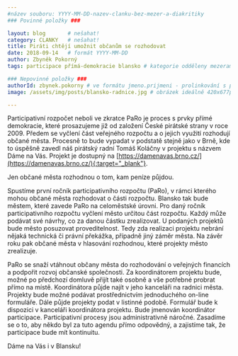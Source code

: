 ```yaml
---
#název souboru: YYYY-MM-DD-nazev-clanku-bez-mezer-a-diakritiky
### Povinné položky ###

layout: blog       # nešahat!
category: CLANKY   # nešahat!
title: Piráti chtějí umožnit občanům se rozhodovat
date: 2018-09-14   # formát YYYY-MM-DD
author: Zbyněk Pokorný
tags: participace přímá-demokracie blansko # kategorie odděleny mezerami, např. volby zemědělství životní-prostředí piráti (viz https://jihomoravsky.pirati.cz/tags/)

### Nepovinné položky ###
authorId: zbynek.pokorny # ve formátu jmeno.prijmeni - prolinkování s profilem přes uid
image: /assets/img/posts/blansko-radnice.jpg # obrázek ideálně 420x677px minifikovaný přes https://tinypng.com/

---
```


Participativní rozpočet neboli ve zkratce PaRo je proces s prvky přímé demokracie, které prosazujeme již od založení České pirátské strany v roce 2009. Předem se vyčlení část veřejného rozpočtu a o jejich využití rozhodují občané města. Procesně to bude vypadat v podstatě stejně jako v Brně, kde to úspěšně zavedl náš pirátský radní Tomáš Koláčny v projektu s názvem Dáme na Vás. Projekt je dostupný na [https://damenavas.brno.cz/](https://damenavas.brno.cz/){:target="_blank"}.

Jen občané města rozhodnou o tom, kam peníze půjdou.

Spustíme první ročník participativního rozpočtu (PaRo), v rámci kterého mohou občané města rozhodovat o části rozpočtu. Blansko tak bude městem, které zavede PaRo na celoměstské úrovni. Pro daný ročník participativního rozpočtu vyčlení město určitou část rozpočtu. Každý může podávat své návrhy, co za danou částku zrealizovat. U podaných projektů bude město posuzovat proveditelnost. Tedy zda realizaci projektu nebrání nějaká technická či právní překážka, případně jiný záměr města. Na závěr roku pak občané města v hlasování rozhodnou, které projekty město zrealizuje.

PaRo se snaží vtáhnout občany města do rozhodování o veřejných financích a podpořit rozvoj občanské společnosti. Za koordinátorem projektu bude, možné po předchozí domluvě přijít také osobně a vše potřebné probrat přímo na místě. Koordinátora půjde najít v jeho kanceláři na radnici města. Projekty bude možné podávat prostřednictvím jednoduchého on-line formuláře. Dále půjde projekty podat v listinné podobě. Formulář bude k dispozici v kanceláři koordinátora projektu. Bude jmenován koordinátor participace. Participativní procesy jsou administrativně náročné. Zasadíme se o to, aby někdo byl za tuto agendu přímo odpovědný, a zajistíme tak, že participace bude mít kontinuitu.

Dáme na Vás i v Blansku!
